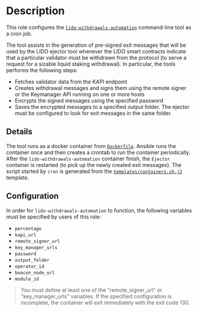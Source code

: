 # Description

This role configures the [`lido-withdrawals-automation`](https://github.com/status-im/lido-withdrawals-automation) command-line tool as a cron job.

The tool assists in the generation of pre-signed exit messages that will be used by the LIDO ejector tool whenever the LIDO smart contracts indicate that a particular validator must be withdrawn from the protocol (to serve a request for a sizable liquid staking withdrawal). In particular, the tools performs the following steps:

- Fetches validator data from the KAPI endpoint
- Creates withdrawal messages and signs them using the remote signer or the Keymanager API running on one or more hosts
- Encrypts the signed messages using the specified password
- Saves the encrypted messages to a specified output folder. The ejector must be configured to look for exit messages in the same folder.

## Details

The tool runs as a docker container from [`Dockerfile`](templates/Dockerfile.j2).
Ansible runs the container once and then creates a crontab to run the container periodically.
After the `lido-withdrawals-automation` container finish, the `Ejector` container is restarted (to pick up the newly created exit messages).
The script started by `cron` is generated from the [`templates/containers.sh.j2`](templates/containers.sh.j2) template.

## Configuration

In order for `lido-withdrawals-automation` to function, the following variables must be specified by users of this role:

- `percentage`
- `kapi_url`
- `remote_signer_url`
- `key_manager_urls`
- `password`
- `output_folder`
- `operator_id`
- `beacon_node_url`
- `module_id`

> You must define at least one of the "remote_signer_url" or "key_manager_urls" variables.
> If the specified configuration is incomplete, the container will exit immediately with the exit code 130.

